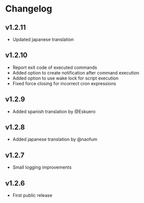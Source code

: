 # Changelog

## v1.2.11
 * Updated japanese translation

## v1.2.10
 * Report exit code of executed commands
 * Added option to create notification after command execution
 * Added option to use wake lock for script execution
 * Fixed force closing for incorrect cron expressions

## v1.2.9
 * Added spanish translation by @Eskuero

## v1.2.8
 * Added japanese translation by @naofum

## v1.2.7
 * Small logging improvements

## v1.2.6
 * First public release
